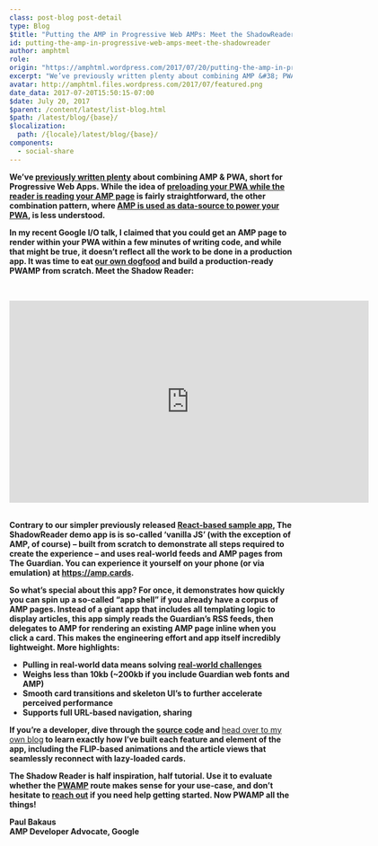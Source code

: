 ```yaml
---
class: post-blog post-detail
type: Blog
$title: "Putting the AMP in Progressive Web AMPs: Meet the ShadowReader"
id: putting-the-amp-in-progressive-web-amps-meet-the-shadowreader
author: amphtml
role: 
origin: "https://amphtml.wordpress.com/2017/07/20/putting-the-amp-in-progressive-web-amps-meet-the-shadowreader/amp/"
excerpt: "We’ve previously written plenty about combining AMP &#38; PWA, short for Progressive Web Apps. While the idea of preloading your PWA while the reader is reading your AMP page is fairly straightforward, the other combination pattern, where AMP is used as data-source to power your PWA, is less understood. In my recent Google I/O talk, [&#8230;]"
avatar: http://amphtml.files.wordpress.com/2017/07/featured.png
date_data: 2017-07-20T15:50:15-07:00
$date: July 20, 2017
$parent: /content/latest/list-blog.html
$path: /latest/blog/{base}/
$localization:
  path: /{locale}/latest/blog/{base}/
components:
  - social-share
---
```


<div class="amp-wp-article-content">
<p><strong>We’ve </strong><a href="https://amphtml.wordpress.com/2017/04/06/from-amp-to-progressive-web-app/"><strong>previously written plenty</strong></a><strong> about combining AMP &amp; PWA, short for Progressive Web Apps. While the idea of </strong><a href="https://www.ampproject.org/docs/guides/pwa-amp/amp-to-pwa"><strong>preloading your PWA while the reader is reading your AMP page</strong></a><strong> is fairly straightforward, the other combination pattern, where </strong><a href="https://www.ampproject.org/docs/guides/pwa-amp/amp-in-pwa"><strong>AMP is used as data-source to power your PWA</strong></a><strong>, is less understood.</strong></p>
<p><strong>In my recent Google I/O talk</strong><strong>, I claimed that you could get an AMP page to render within your PWA within a few minutes of writing code, and while that might be true, it doesn’t reflect all the work to be done in a production app. It was time to eat <a href="https://en.wikipedia.org/wiki/Eating_your_own_dog_food" target="_blank" rel="noopener">our own dogfood</a> and build a production-ready PWAMP from scratch. Meet the Shadow Reader:</strong></p>
<p>&nbsp;</p>
<div class="embed-httpsgfycatcom"><iframe src='https://gfycat.com/ifr/sameamusinginganue' frameborder='0' scrolling='no' width='640' height='360'  allowfullscreen></iframe></div>
<p><strong><br />
Contrary to our simpler previously released </strong><a href="https://github.com/ampproject/amp-publisher-sample/tree/master/amp-pwa"><strong>React-based sample app</strong></a><strong>, The ShadowReader demo app is is so-called ‘vanilla JS’ (with the exception of AMP, of course) – built from scratch to demonstrate all steps required to create the experience &#8211; and uses real-world feeds and AMP pages from The Guardian. You can experience it yourself on your phone (or via emulation) at </strong><a href="https://amp.cards"><strong>https://amp.cards</strong></a><strong>.</strong></p>
<p><strong>So what’s special about this app? For once, it demonstrates how quickly you can spin up a so-called “app shell” if you already have a corpus of AMP pages. Instead of a giant app that includes all templating logic to display articles, this app simply reads the Guardian’s RSS feeds, then delegates to AMP for rendering an existing AMP page inline when you click a card. This makes the engineering effort and app itself incredibly lightweight. More highlights:</strong></p>
<ul>
<li ><strong>Pulling in real-world data means solving <a href="https://paulbakaus.com/tutorials/html5/building-a-pwamp-0-introducing-the-shadowreader/">real-world challenges</a></strong></li>
<li ><strong>Weighs less than 10kb (~200kb if you include Guardian web fonts and AMP)</strong></li>
<li ><strong>Smooth card transitions and skeleton UI’s to further accelerate perceived performance</strong></li>
<li ><strong>Supports full URL-based navigation, sharing</strong></li>
</ul>
<p><strong>If you’re a developer, dive through the </strong><a href="https://github.com/ampproject/amp-publisher-sample/tree/master/amp-pwa-reader"><strong>source code</strong></a><strong> and </strong><a href="https://paulbakaus.com/tutorials/html5/building-a-pwamp-0-introducing-the-shadowreader/">head over to my own blog</a><strong> to learn exactly how I’ve built each feature and element of the app, including the FLIP-based animations and the article views that seamlessly reconnect with lazy-loaded cards.</strong></p>
<p><strong>The Shadow Reader is half inspiration, half tutorial. Use it to evaluate whether the </strong><a href="https://www.ampproject.org/docs/guides/pwa-amp/amp-in-pwa"><strong>PWAMP</strong></a><strong> route makes sense for your use-case, and don’t hesitate to </strong><a href="https://www.ampproject.org/support/developer/"><strong>reach out</strong></a><strong> if you need help getting started. Now PWAMP all the things!</strong></p>
<p><strong>Paul Bakaus<br />
</strong><strong>AMP Developer Advocate, Google</strong></p><br />  
</div>

